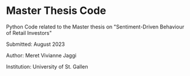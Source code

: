# Master Thesis Code
Python Code related to the Master thesis on "Sentiment-Driven Behaviour of Retail Investors"

Submitted: August 2023

Author: Meret Vivianne Jaggi

Institution: University of St. Gallen

